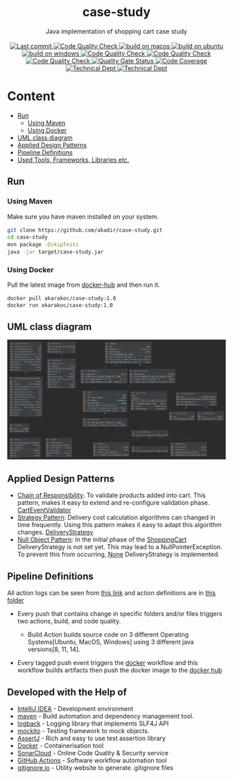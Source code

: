 <h1 align="center">case-study</h1>

<div align="center">
  Java implementation of shopping cart case study
</div>

<br />

<div align="center">
  <!-- last commit-->
  <a href="https://github.com/akadir/case-study/commits" title="Last Commit">
   <img src="https://img.shields.io/github/last-commit/akadir/case-study?style=flat"
      alt="Last commit">
  </a>
  
  <!-- Code Quality -->
  <a href="https://github.com/akadir/case-study/actions">
    <img src="https://github.com/akadir/case-study/workflows/check%20code%20quality/badge.svg"
      alt="Code Quality Check" />
  </a>
  
  <!-- macos -->
  <a href="https://github.com/akadir/case-study/actions">
    <img src="https://github.com/akadir/case-study/workflows/build%20on%20macos/badge.svg"
      alt="build on macos" />
  </a>
  
  <!-- ubuntu -->
  <a href="https://github.com/akadir/case-study/actions">
    <img src="https://github.com/akadir/case-study/workflows/build%20on%20ubuntu/badge.svg"
      alt="build on ubuntu" />
  </a>
  
  <!-- windows -->
  <a href="https://github.com/akadir/case-study/actions">
    <img src="https://github.com/akadir/case-study/workflows/build%20on%20windows/badge.svg"
      alt="build on windows" />
  </a>
  
  <!-- Docker push -->
  <a href="https://github.com/akadir/case-study/actions">
   <img src="https://github.com/akadir/case-study/workflows/push%20docker%20image/badge.svg"
     alt="Code Quality Check" />
  </a>  
  
  <!-- Docker image size -->
  <a href="https://hub.docker.com/r/akarakoc/case-study/tags">
   <img src="https://img.shields.io/docker/image-size/akarakoc/case-study"
     alt="Code Quality Check" />
  </a>  
  
  <!-- Docker image version -->
  <a href="https://hub.docker.com/r/akarakoc/case-study/tags">
   <img src="https://img.shields.io/docker/v/akarakoc/case-study?label=image%20version"
     alt="Code Quality Check" />
  </a>
  
  <!-- Quality Gate Status -->
  <a href="https://sonarcloud.io/dashboard?id=akadir_case-study">
    <img src="https://sonarcloud.io/api/project_badges/measure?project=akadir_case-study&metric=alert_status"
      alt="Quality Gate Status" />
  </a>
  
  <!-- Code Coverage -->
  <a href="https://sonarcloud.io/component_measures?id=akadir_case-study&metric=coverage&view=list">
    <img src="https://sonarcloud.io/api/project_badges/measure?project=akadir_case-study&metric=coverage"
      alt="Code Coverage" />
  </a>
  
  <!-- Technical Dept -->
  <a href="https://sonarcloud.io/component_measures?id=akadir_case-study&metric=sqale_index&view=list">
    <img src="https://sonarcloud.io/api/project_badges/measure?project=akadir_case-study&metric=sqale_index"
      alt="Technical Dept" />
  </a>
  
  <!-- Code Smell -->
  <a href="https://sonarcloud.io/project/issues?id=akadir_case-study&resolved=false&types=CODE_SMELL">
    <img src="https://sonarcloud.io/api/project_badges/measure?project=akadir_case-study&metric=code_smells"
      alt="Technical Dept" />
  </a>
</div>

# Content

   * [Run](#run)
      * [Using Maven](#using-maven)
      * [Using Docker](#using-docker)
   * [UML class diagram](#uml-class-diagram)
   * [Applied Design Patterns](#applied-design-patterns)
   * [Pipeline Definitions](#pipeline-definitions)
   * [Used Tools, Frameworks, Libraries etc.](#developed-with-the-help-of)

## Run

### Using Maven

Make sure you have maven installed on your system.

```sh
git clone https://github.com/akadir/case-study.git
cd case-study
mvn package -DskipTests
java -jar target/case-study.jar
```

### Using Docker

Pull the latest image from [docker-hub](https://hub.docker.com/) and then run it.

```
docker pull akarakoc/case-study:1.0
docker run akarakoc/case-study:1.0
```

## UML class diagram

[![uml-diagram](.documents/uml-diagram.png)](.documents/uml-diagram.png)

## Applied Design Patterns

- [Chain of Responsibility](https://refactoring.guru/design-patterns/chain-of-responsibility): To validate products added into cart.
This pattern, makes it easy to extend and re-configure validation phase. [CartEventValidator](./src/main/java/io/github/akadir/casestudy/shopping/validator/CartEventValidator.java)
- [Strategy Pattern](https://refactoring.guru/design-patterns/strategy): Delivery cost calculation algorithms can changed in time frequently.
Using this pattern makes it easy to adapt this algorithm changes. [DeliveryStrategy](./src/main/java/io/github/akadir/casestudy/delivery/strategy/DeliveryStrategy.java)
- [Null Object Pattern](https://en.wikipedia.org/wiki/Null_object_pattern): In the initial phase of the [ShoppingCart](./src/main/java/io/github/akadir/casestudy/shopping/model/ShoppingCart.java#L18) DeliveryStrategy is not set yet. 
This may lead to a NullPointerException. To prevent this from occurring, [None](./src/main/java/io/github/akadir/casestudy/delivery/strategy/None.java) DeliveryStrategy is implemented.

## Pipeline Definitions

All action logs can be seen from [this link](https://github.com/akadir/case-study/actions)
and action definitions are in [this folder](./.github)

- Every push that contains change in specific folders and/or files triggers two actions, build, and code quality.
    - Build Action builds source code on 3 different Operating Systems[Ubuntu, MacOS, Windows] using 3 different java versions[8, 11, 14].

- Every tagged push event triggers the [docker](https://github.com/akadir/case-study/actions?query=workflow%3A%22push+docker+image%22) 
workflow and this workflow builds artifacts then push the docker image to the [docker hub](https://hub.docker.com/r/akarakoc/case-study/tags) 

## Developed with the Help of

 *  [IntelliJ IDEA](https://www.jetbrains.com/idea/) - Development environment
 *  [maven](https://maven.apache.org/) - Build automation and dependency management tool.
 *  [logback](http://logback.qos.ch/) - Logging library that implements SLF4J API
 *  [mockito](https://site.mockito.org/) - Testing framework to mock objects.
 *  [AssertJ](https://joel-costigliola.github.io/assertj/) - Rich and easy to use test assertion library
 *  [Docker](https://www.docker.com/) - Containerisation tool
 *  [SonarCloud](https://sonarcloud.io/) - Online Code Quality & Security service
 *  [GitHub Actions](https://github.com/features/actions) - Software workflow automation tool
 *  [gitignore.io](https://gitignore.io/) - Utility website to generate .gitignore files
